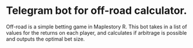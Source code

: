 # Telegram bot for off-road calculator. 
Off-road is a simple betting game in Maplestory R. This bot takes in a list of values for the returns on each player, and calculates if arbitrage is possible and outputs the optimal bet size. 
